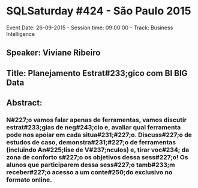 # SQLSaturday #424 - São Paulo  2015
Event Date: 26-09-2015 - Session time: 09:00:00 - Track: Business Intelligence
## Speaker: Viviane Ribeiro
## Title: Planejamento Estrat#233;gico com BI  BIG Data
## Abstract:
### N#227;o vamos falar apenas de ferramentas, vamos discutir estrat#233;gias de neg#243;cio e,  avaliar qual ferramenta pode nos apoiar em cada situa#231;#227;o. Discuss#227;o de estudos de caso, demonstra#231;#227;o de ferramentas (incluindo An#225;lise de V#237;nculos) e, tirar voc#234; da zona de conforto s#227;o os objetivos dessa sess#227;o! Os alunos que participarem dessa sess#227;o tamb#233;m receber#227;o acesso a um conte#250;do exclusivo no formato online.
